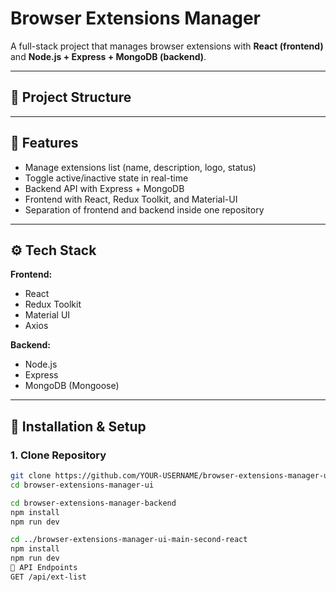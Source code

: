 # Browser Extensions Manager

A full-stack project that manages browser extensions with **React (frontend)** and **Node.js + Express + MongoDB (backend)**.

---

## 📂 Project Structure


---

## 🚀 Features
- Manage extensions list (name, description, logo, status)
- Toggle active/inactive state in real-time
- Backend API with Express + MongoDB
- Frontend with React, Redux Toolkit, and Material-UI
- Separation of frontend and backend inside one repository

---

## ⚙️ Tech Stack
**Frontend:**
- React
- Redux Toolkit
- Material UI
- Axios

**Backend:**
- Node.js
- Express
- MongoDB (Mongoose)

---

## 🔧 Installation & Setup

### 1. Clone Repository
```bash
git clone https://github.com/YOUR-USERNAME/browser-extensions-manager-ui.git
cd browser-extensions-manager-ui

cd browser-extensions-manager-backend
npm install
npm run dev

cd ../browser-extensions-manager-ui-main-second-react
npm install
npm run dev
📡 API Endpoints
GET /api/ext-list
